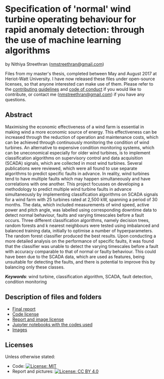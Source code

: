 # Specification of 'normal' wind turbine operating behaviour for rapid anomaly detection: through the use of machine learning algorithms

by Nithiya Streethran (nmstreethran@gmail.com)

Files from my master's thesis, completed between May and August 2017 at Heriot-Watt University. I have now released these files under open-source licenses, so that anyone interested can make use of them. Please refer to the [contributing guidelines](/CONTRIBUTING.md) and [code of conduct](/CODE_OF_CONDUCT.md) if you would like to contribute, or contact me (nmstreethran@gmail.com) if you have any questions.

## Abstract

Maximising the economic effectiveness of a wind farm is essential in making wind a more economic source of energy. This effectiveness can be increased through the reduction of operation and maintenance costs, which can be achieved through continuously monitoring the condition of wind turbines. An alternative to expensive condition monitoring systems, which can be uneconomical especially for older wind turbines, is to implement classification algorithms on supervisory control and data acquisition (SCADA) signals, which are collected in most wind turbines. Several publications were reviewed, which were all found to use separate algorithms to predict specific faults in advance. In reality, wind turbines tend to have multiple faults which may happen simultaneously and have correlations with one another. This project focusses on developing a methodology to predict multiple wind turbine faults in advance simultaneously by implementing classification algorithms on SCADA signals for a wind farm with 25 turbines rated at 2,500 kW, spanning a period of 30 months. The data, which included measurements of wind speed, active power and pitch angle, was labelled using corresponding downtime data to detect normal behaviour, faults and varying timescales before a fault occurs. Three different classification algorithms, namely decision trees, random forests and k nearest neighbours were tested using imbalanced and balanced training data, initially to optimise a number of hyperparameters. The random forest classifier produced the best results. Upon conducting a more detailed analysis on the performance of specific faults, it was found that the classifier was unable to detect the varying timescales before a fault with accuracy comparable to that of normal or faulty behaviour. This could have been due to the SCADA data, which are used as features, being unsuitable for detecting the faults, and there is potential to improve this by balancing only these classes.

***Keywords***: wind turbine, classification algorithm, SCADA, fault detection, condition monitoring

## Description of files and folders

* [Final report](/Report.pdf) 
* [Code license](/LICENSE)
* [Report and image license](/LICENSE-CC-BY.md)
* [Jupyter notebooks with the codes used](/jupyter-notebooks/)
* [Images](/images/)

## Licenses

Unless otherwise stated:
* Code: [![License: MIT](https://img.shields.io/badge/License-MIT-yellow.svg)](https://opensource.org/licenses/MIT)
* Report and pictures: [![License: CC BY 4.0](https://img.shields.io/badge/License-CC%20BY%204.0-lightgrey.svg)](https://creativecommons.org/licenses/by/4.0/)
